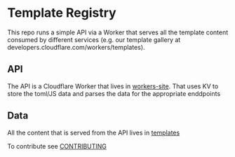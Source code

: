 # Template Registry

This repo runs a simple API via a Worker that serves all the template content consumed by different services (e.g. our template gallery at developers.cloudflare.com/workers/templates).

## API

The API is a Cloudflare Worker that lives in [workers-site](./workers-site). That uses KV to store the toml/JS data and parses the data for the appropriate enddpoints


## Data

All the content that is served from the API lives in [templates](./templates)

To contribute see [CONTRIBUTING](./CONTRIBUTING.md)